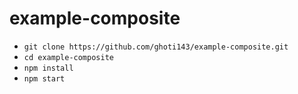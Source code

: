   # example-composite

* `git clone https://github.com/ghoti143/example-composite.git`
* `cd example-composite`
* `npm install`
* `npm start`
